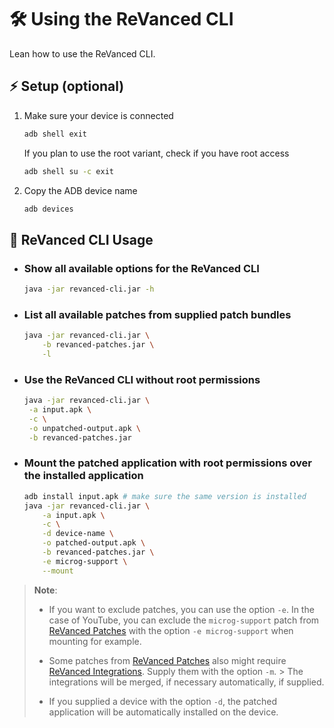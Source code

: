 # 🛠️ Using the ReVanced CLI

Lean how to use the ReVanced CLI.

## ⚡ Setup (optional)

1. Make sure your device is connected

   ```bash
   adb shell exit
   ```

   If you plan to use the root variant, check if you have root access

   ```bash
   adb shell su -c exit
   ```

2. Copy the ADB device name

   ```bash
   adb devices
   ```

## 🔨 ReVanced CLI Usage

- ### Show all available options for the ReVanced CLI

  ```bash
  java -jar revanced-cli.jar -h
  ```

- ### List all available patches from supplied patch bundles

  ```bash
  java -jar revanced-cli.jar \
      -b revanced-patches.jar \
      -l
  ```

- ### Use the ReVanced CLI without root permissions

  ```bash
  java -jar revanced-cli.jar \
   -a input.apk \
   -c \
   -o unpatched-output.apk \
   -b revanced-patches.jar
  ```

- ### Mount the patched application with root permissions over the installed application

  ```bash
  adb install input.apk # make sure the same version is installed
  java -jar revanced-cli.jar \
      -a input.apk \
      -c \
      -d device-name \
      -o patched-output.apk \
      -b revanced-patches.jar \
      -e microg-support \
      --mount
  ```

> **Note**:
>
> - If you want to exclude patches, you can use the option `-e`. In the case of YouTube, you can exclude
    the `microg-support` patch from [ReVanced Patches](https://github.com/revanced/revanced-patches) with the
    option `-e microg-support` when mounting for example.
>
> - Some patches from [ReVanced Patches](https://github.com/revanced/revanced-patches) also might require
    [ReVanced Integrations](https://github.com/revanced/revanced-integrations). Supply them with the option `-m`.
    > The integrations will be merged, if necessary automatically, if supplied.
>
> - If you supplied a device with the option `-d`, the patched application will be automatically installed on the
    device.
